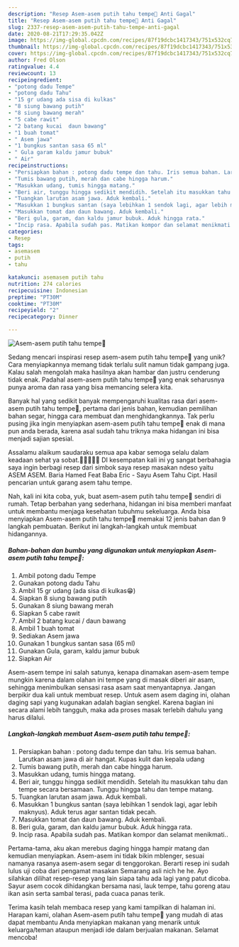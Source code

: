 ```yaml
---
description: "Resep Asem-asem putih tahu tempe🦐 Anti Gagal"
title: "Resep Asem-asem putih tahu tempe🦐 Anti Gagal"
slug: 2337-resep-asem-asem-putih-tahu-tempe-anti-gagal
date: 2020-08-21T17:29:35.042Z
image: https://img-global.cpcdn.com/recipes/87f19dcbc1417343/751x532cq70/asem-asem-putih-tahu-tempe🦐-foto-resep-utama.jpg
thumbnail: https://img-global.cpcdn.com/recipes/87f19dcbc1417343/751x532cq70/asem-asem-putih-tahu-tempe🦐-foto-resep-utama.jpg
cover: https://img-global.cpcdn.com/recipes/87f19dcbc1417343/751x532cq70/asem-asem-putih-tahu-tempe🦐-foto-resep-utama.jpg
author: Fred Olson
ratingvalue: 4.4
reviewcount: 13
recipeingredient:
- "potong dadu Tempe"
- "potong dadu Tahu"
- "15 gr udang ada sisa di kulkas"
- "8 siung bawang putih"
- "8 siung bawang merah"
- "5 cabe rawit"
- "2 batang kucai  daun bawang"
- "1 buah tomat"
- " Asem jawa"
- "1 bungkus santan sasa 65 ml"
- " Gula garam kaldu jamur bubuk"
- " Air"
recipeinstructions:
- "Persiapkan bahan : potong dadu tempe dan tahu. Iris semua bahan. Larutkan asam jawa di air hangat. Kupas kulit dan kepala udang"
- "Tumis bawang putih, merah dan cabe hingga harum."
- "Masukkan udang, tumis hingga matang."
- "Beri air, tunggu hingga sedikit mendidih. Setelah itu masukkan tahu dan tempe secara bersamaan. Tunggu hingga tahu dan tempe matang."
- "Tuangkan larutan asam jawa. Aduk kembali."
- "Masukkan 1 bungkus santan (saya lebihkan 1 sendok lagi, agar lebih maknyus). Aduk terus agar santan tidak pecah."
- "Masukkan tomat dan daun bawang. Aduk kembali."
- "Beri gula, garam, dan kaldu jamur bubuk. Aduk hingga rata."
- "Incip rasa. Apabila sudah pas. Matikan kompor dan selamat menikmati.."
categories:
- Resep
tags:
- asemasem
- putih
- tahu

katakunci: asemasem putih tahu 
nutrition: 274 calories
recipecuisine: Indonesian
preptime: "PT30M"
cooktime: "PT30M"
recipeyield: "2"
recipecategory: Dinner

---
```



![Asem-asem putih tahu tempe🦐](https://img-global.cpcdn.com/recipes/87f19dcbc1417343/751x532cq70/asem-asem-putih-tahu-tempe🦐-foto-resep-utama.jpg)

Sedang mencari inspirasi resep asem-asem putih tahu tempe🦐 yang unik? Cara menyiapkannya memang tidak terlalu sulit namun tidak gampang juga. Kalau salah mengolah maka hasilnya akan hambar dan justru cenderung tidak enak. Padahal asem-asem putih tahu tempe🦐 yang enak seharusnya punya aroma dan rasa yang bisa memancing selera kita.

Banyak hal yang sedikit banyak mempengaruhi kualitas rasa dari asem-asem putih tahu tempe🦐, pertama dari jenis bahan, kemudian pemilihan bahan segar, hingga cara membuat dan menghidangkannya. Tak perlu pusing jika ingin menyiapkan asem-asem putih tahu tempe🦐 enak di mana pun anda berada, karena asal sudah tahu triknya maka hidangan ini bisa menjadi sajian spesial.

Assalamu alaikum saudaraku semua apa kabar semoga selalu dalam keadaan sehat ya sobat.🤲🤲🤲🤲🤲 DI kesempatan kali ini yg sangat berbahagia saya ingin berbagi resep dari simbok saya resep masakan ndeso yaitu ASEM ASEM. Baria Hamed Feat Baba Eric - Sayu Asem Tahu Cipt. Hasil pencarian untuk garang asem tahu tempe.


Nah, kali ini kita coba, yuk, buat asem-asem putih tahu tempe🦐 sendiri di rumah. Tetap berbahan yang sederhana, hidangan ini bisa memberi manfaat untuk membantu menjaga kesehatan tubuhmu sekeluarga. Anda bisa menyiapkan Asem-asem putih tahu tempe🦐 memakai 12 jenis bahan dan 9 langkah pembuatan. Berikut ini langkah-langkah untuk membuat hidangannya.

<!--inarticleads1-->

##### Bahan-bahan dan bumbu yang digunakan untuk menyiapkan Asem-asem putih tahu tempe🦐:

1. Ambil potong dadu Tempe
1. Gunakan potong dadu Tahu
1. Ambil 15 gr udang (ada sisa di kulkas😁)
1. Siapkan 8 siung bawang putih
1. Gunakan 8 siung bawang merah
1. Siapkan 5 cabe rawit
1. Ambil 2 batang kucai / daun bawang
1. Ambil 1 buah tomat
1. Sediakan  Asem jawa
1. Gunakan 1 bungkus santan sasa (65 ml)
1. Gunakan  Gula, garam, kaldu jamur bubuk
1. Siapkan  Air


Asem-asem tempe ini salah satunya, kenapa dinamakan asem-asem tempe mungkin karena dalam olahan ini tempe yang di masak diberi air asam, sehingga menimbulkan sensasi rasa asam saat menyantapnya. Jangan berpikir dua kali untuk membuat resep. Untuk asem asem daging ini, olahan daging sapi yang kugunakan adalah bagian sengkel. Karena bagian ini secara alami lebih tangguh, maka ada proses masak terlebih dahulu yang harus dilalui. 

<!--inarticleads2-->

##### Langkah-langkah membuat Asem-asem putih tahu tempe🦐:

1. Persiapkan bahan : potong dadu tempe dan tahu. Iris semua bahan. Larutkan asam jawa di air hangat. Kupas kulit dan kepala udang
1. Tumis bawang putih, merah dan cabe hingga harum.
1. Masukkan udang, tumis hingga matang.
1. Beri air, tunggu hingga sedikit mendidih. Setelah itu masukkan tahu dan tempe secara bersamaan. Tunggu hingga tahu dan tempe matang.
1. Tuangkan larutan asam jawa. Aduk kembali.
1. Masukkan 1 bungkus santan (saya lebihkan 1 sendok lagi, agar lebih maknyus). Aduk terus agar santan tidak pecah.
1. Masukkan tomat dan daun bawang. Aduk kembali.
1. Beri gula, garam, dan kaldu jamur bubuk. Aduk hingga rata.
1. Incip rasa. Apabila sudah pas. Matikan kompor dan selamat menikmati..


Pertama-tama, aku akan merebus daging hingga hampir matang dan kemudian menyiapkan. Asem-asem ini tidak bikin mblenger, sesuai namanya rasanya asem-asem segar di tenggorokan. Berarti resep ini sudah lulus uji coba dari pengamat masakan Semarang asli nich he he. Ayo silahkan dilihat resep-resep yang lain siapa tahu ada lagi yang patut dicoba. Sayur asem cocok dihidangkan bersama nasi, lauk tempe, tahu goreng atau ikan asin serta sambal terasi, pada cuaca panas terik. 

Terima kasih telah membaca resep yang kami tampilkan di halaman ini. Harapan kami, olahan Asem-asem putih tahu tempe🦐 yang mudah di atas dapat membantu Anda menyiapkan makanan yang menarik untuk keluarga/teman ataupun menjadi ide dalam berjualan makanan. Selamat mencoba!
